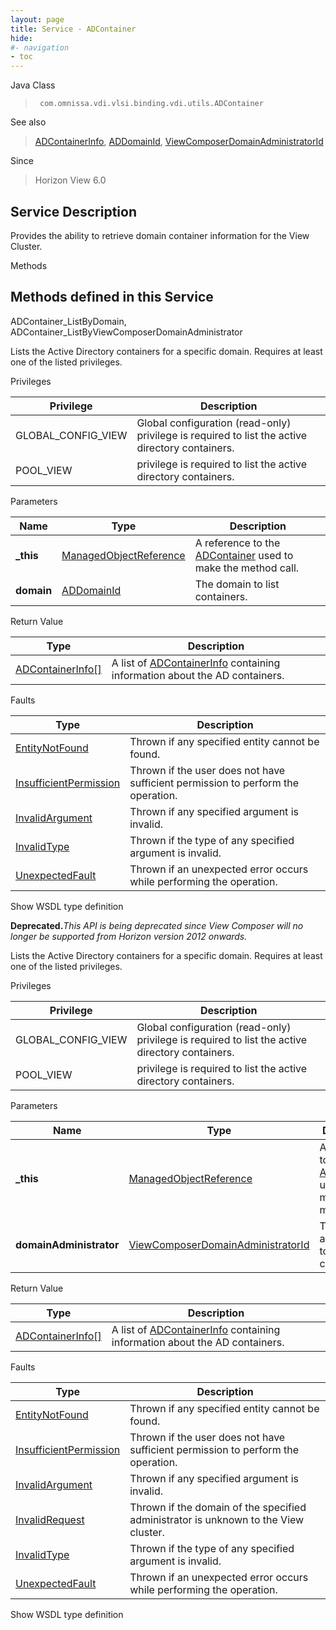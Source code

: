 ```yaml
---
layout: page
title: Service - ADContainer
hide:
#- navigation
- toc
---
```








Java Class
> ` com.omnissa.vdi.vlsi.binding.vdi.utils.ADContainer`

See also
> [ADContainerInfo](vdi.utils.ADContainer.ADContainerInfo.md), [ADDomainId](vdi.entity.ADDomainId.md), [ViewComposerDomainAdministratorId](vdi.entity.ViewComposerDomainAdministratorId.md)

Since
> Horizon View 6.0





## Service Description

Provides the ability to retrieve domain container information for the View Cluster.

Methods

Methods defined in this Service
---
ADContainer_ListByDomain, ADContainer_ListByViewComposerDomainAdministrator




Lists the Active Directory containers for a specific domain. Requires at least one of the listed privileges.

Privileges

Privilege |  Description
---|---
GLOBAL_CONFIG_VIEW|  Global configuration (read-only) privilege is required to list the active directory containers.
POOL_VIEW|  privilege is required to list the active directory containers.



Parameters

Name| Type| Description
---|---|---
**_this**| [ManagedObjectReference](vmodl.ManagedObjectReference.md)|  A reference to the [ADContainer](vdi.utils.ADContainer.md) used to make the method call.
**domain**| [ADDomainId](vdi.entity.ADDomainId.md)|  The domain to list containers.




Return Value

Type |  Description
---|---
[ADContainerInfo[]](vdi.utils.ADContainer.ADContainerInfo.md)| A list of [ADContainerInfo](vdi.utils.ADContainer.ADContainerInfo.md) containing information about the AD containers.



Faults

Type |  Description
---|---
[EntityNotFound](vdi.fault.EntityNotFound.md)| Thrown if any specified entity cannot be found.
[InsufficientPermission](vdi.fault.InsufficientPermission.md)| Thrown if the user does not have sufficient permission to perform the operation.
[InvalidArgument](vdi.fault.InvalidArgument.md)| Thrown if any specified argument is invalid.
[InvalidType](vdi.fault.InvalidType.md)| Thrown if the type of any specified argument is invalid.
[UnexpectedFault](vdi.fault.UnexpectedFault.md)| Thrown if an unexpected error occurs while performing the operation.

Show WSDL type definition







**Deprecated.**_This API is being deprecated since View Composer will no longer be supported from Horizon version 2012 onwards._

Lists the Active Directory containers for a specific domain. Requires at least one of the listed privileges.

Privileges

Privilege |  Description
---|---
GLOBAL_CONFIG_VIEW|  Global configuration (read-only) privilege is required to list the active directory containers.
POOL_VIEW|  privilege is required to list the active directory containers.



Parameters

Name| Type| Description
---|---|---
**_this**| [ManagedObjectReference](vmodl.ManagedObjectReference.md)|  A reference to the [ADContainer](vdi.utils.ADContainer.md) used to make the method call.
**domainAdministrator**| [ViewComposerDomainAdministratorId](vdi.entity.ViewComposerDomainAdministratorId.md)|  The domain administrator to list containers.




Return Value

Type |  Description
---|---
[ADContainerInfo[]](vdi.utils.ADContainer.ADContainerInfo.md)| A list of [ADContainerInfo](vdi.utils.ADContainer.ADContainerInfo.md) containing information about the AD containers.



Faults

Type |  Description
---|---
[EntityNotFound](vdi.fault.EntityNotFound.md)| Thrown if any specified entity cannot be found.
[InsufficientPermission](vdi.fault.InsufficientPermission.md)| Thrown if the user does not have sufficient permission to perform the operation.
[InvalidArgument](vdi.fault.InvalidArgument.md)| Thrown if any specified argument is invalid.
[InvalidRequest](vdi.fault.InvalidRequest.md)| Thrown if the domain of the specified administrator is unknown to the View cluster.
[InvalidType](vdi.fault.InvalidType.md)| Thrown if the type of any specified argument is invalid.
[UnexpectedFault](vdi.fault.UnexpectedFault.md)| Thrown if an unexpected error occurs while performing the operation.

Show WSDL type definition












 
